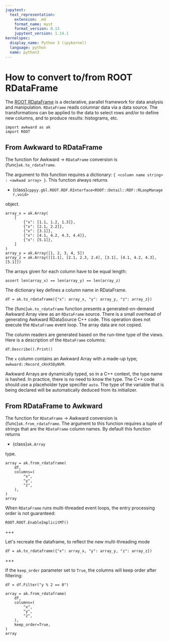 ```yaml
---
jupytext:
  text_representation:
    extension: .md
    format_name: myst
    format_version: 0.13
    jupytext_version: 1.14.1
kernelspec:
  display_name: Python 3 (ipykernel)
  language: python
  name: python3
---
```


How to convert to/from ROOT RDataFrame
======================================

The [ROOT RDataFrame](https://root.cern.ch/doc/master/classROOT_1_1RDataFrame.html) is a declarative, parallel framework for data analysis and manipulation. `RDataFrame` reads columnar data via a data source. The transformations can be applied to the data to select rows and/or to define new columns, and to produce results: histograms, etc.

```{code-cell} ipython3
import awkward as ak
import ROOT
```

From Awkward to RDataFrame
--------------------------

The function for Awkward → `RDataFrame` conversion is {func}`ak.to_rdataframe`.

The argument to this function requires a dictionary: `{ <column name string> : <awkwad array> }`. This function always returns

   * {class}`cppyy.gbl.ROOT.RDF.RInterface<ROOT::Detail::RDF::RLoopManager,void>`

object.

```{code-cell} ipython3
array_x = ak.Array(
    [
        {"x": [1.1, 1.2, 1.3]},
        {"x": [2.1, 2.2]},
        {"x": [3.1]},
        {"x": [4.1, 4.2, 4.3, 4.4]},
        {"x": [5.1]},
    ]
)
array_y = ak.Array([1, 2, 3, 4, 5])
array_z = ak.Array([[1.1], [2.1, 2.3, 2.4], [3.1], [4.1, 4.2, 4.3], [5.1]])
```

The arrays given for each column have to be equal length:

```{code-cell} ipython3
assert len(array_x) == len(array_y) == len(array_z)
```

The dictionary key defines a column name in RDataFrame.

```{code-cell} ipython3
df = ak.to_rdataframe({"x": array_x, "y": array_y, "z": array_z})
```

The {func}`ak.to_rdataframe` function presents a generated-on-demand Awkward Array view as an `RDataFrame` source. There is a small overhead of generating Awkward RDataSource C++ code. This operation does not execute the `RDataFrame` event loop. The array data are not copied.

The column readers are generated based on the run-time type of the views. Here is a description of the `RDataFrame` columns:

```{code-cell} ipython3
df.Describe().Print()
```

The `x` column contains an Awkward Array with a made-up type; `awkward::Record_cKnX5DyNVM`.

Awkward Arrays are dynamically typed, so in a C++ context, the type name is hashed. In practice, there is no need to know the type. The C++ code should use a placeholder type specifier `auto`. The type of the variable that is being declared will be automatically deduced from its initializer.


From RDataFrame to Awkward
--------------------------

The function for `RDataFrame`  → Awkward conversion is {func}`ak.from_rdataframe`. The argument to this function requires a tuple of strings that are the `RDataFrame` column names. By default this function returns

   * {class}`ak.Array`

type.

```{code-cell} ipython3
array = ak.from_rdataframe(
    df,
    columns=(
        "x",
        "y",
        "z",
    ),
)
array
```

When `RDataFrame` runs multi-threaded event loops, the entry processing order is not guaranteed:

```{code-cell} ipython3
ROOT.ROOT.EnableImplicitMT()
```

+++

Let's recreate the dataframe, to reflect the new multi-threading mode

```{code-cell} ipython3
df = ak.to_rdataframe({"x": array_x, "y": array_y, "z": array_z})
```

+++

If the `keep_order` parameter set to `True`, the columns will keep order after filtering:

```{code-cell} ipython3
df = df.Filter("y % 2 == 0")

array = ak.from_rdataframe(
    df,
    columns=(
        "x",
        "y",
        "z",
    ),
    keep_order=True,
)
array
```
